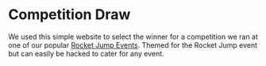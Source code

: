 # Competition Draw

We used this simple website to select the winner for a competition we ran at one of our popular [Rocket Jump Events](http://rocketjumpevents.com/). Themed for the Rocket Jump event but can easily be hacked to cater for any event.
